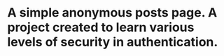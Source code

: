 # A simple anonymous posts page. A project created to learn various levels of security in authentication.

